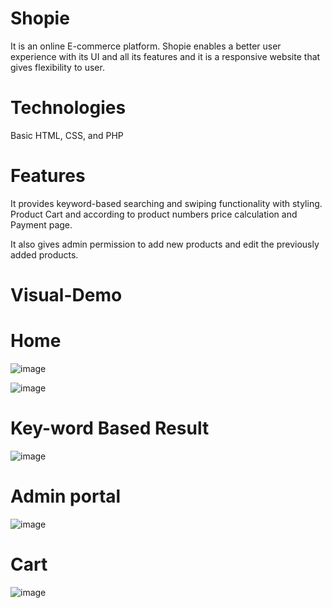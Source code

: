 # Shopie
It is an online E-commerce platform. Shopie enables a better user experience with its UI and all its features and it is a responsive website that gives flexibility to user. 

# Technologies 
Basic HTML, CSS, and PHP 

# Features 
It provides keyword-based searching and swiping functionality with styling. 
Product Cart and according to product numbers price calculation and Payment page.

It also gives admin permission to add new products and edit the previously added products. 

# Visual-Demo

# Home 
![image](https://github.com/Dhruv29103/Shopie/assets/91152898/ff22cf26-06ca-4bc5-8e97-f9671111b5e8)

![image](https://github.com/Dhruv29103/Shopie/assets/91152898/510e86a3-9ebb-45b4-848d-c01e4221cd26)

# Key-word Based Result

![image](https://github.com/Dhruv29103/Shopie/assets/91152898/41805cfa-32f8-4d61-aa1f-6d6e2c600290)

# Admin portal

![image](https://github.com/Dhruv29103/Shopie/assets/91152898/3800435e-b949-427f-ab6c-ba0d38955069) 

# Cart 

![image](https://github.com/Dhruv29103/Shopie/assets/91152898/539e4a30-8ed3-4471-b52f-dbf359dd9eb6)










